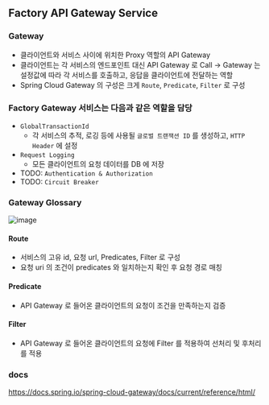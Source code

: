 ## Factory API Gateway Service

### Gateway
- 클라이언트와 서비스 사이에 위치한 Proxy 역할의 API Gateway
- 클라이언트는 각 서비스의 엔드포인트 대신 API Gateway 로 Call -> Gateway 는 설정값에 따라 각 서비스를 호출하고, 응답을 클라이언트에 전달하는 역할
- Spring Cloud Gateway 의 구성은 크게 `Route`, `Predicate`, `Filter` 로 구성

### Factory Gateway 서비스는 다음과 같은 역할을 담당
- `GlobalTransactionId`
  - 각 서비스의 추적, 로깅 등에 사용될 `글로벌 트랜잭션 ID` 를 생성하고, `HTTP Header` 에 설정
- `Request Logging`
  - 모든 클라이언트의 요청 데이터를 DB 에 저장
- TODO: `Authentication & Authorization`
- TODO: `Circuit Breaker`

### Gateway Glossary
![image](https://github.com/JuHyun419/study/assets/50076031/5b21f55f-5789-4ae4-8741-f9f930a86c21)

#### Route
- 서비스의 고유 id, 요청 url, Predicates, Filter 로 구성
- 요청 uri 의 조건이 predicates 와 일치하는지 확인 후 요청 경로 매칭
#### Predicate
- API Gateway 로 들어온 클라이언트의 요청이 조건을 만족하는지 검증
#### Filter
- API Gateway 로 들어온 클라이언트의 요청에 Filter 를 적용하여 선처리 및 후처리를 적용

### docs
https://docs.spring.io/spring-cloud-gateway/docs/current/reference/html/
